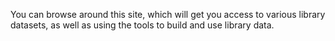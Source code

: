 You can browse around this site, which will get you access to various library datasets, as well as using the tools to build and use library data.